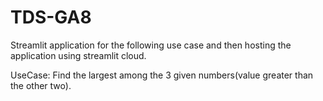 # TDS-GA8

Streamlit application for the following use case and then hosting the application using streamlit cloud.

UseCase: Find the largest among the 3 given numbers(value greater than the other two).
